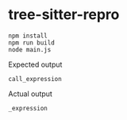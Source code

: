 # tree-sitter-repro

```
npm install
npm run build
node main.js
```

Expected output

```
call_expression
```

Actual output

```
_expression
```
